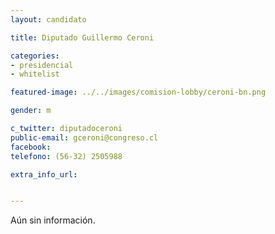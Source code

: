 ```yaml
---
layout: candidato

title: Diputado Guillermo Ceroni

categories: 
- presidencial
- whitelist

featured-image: ../../images/comision-lobby/ceroni-bn.png

gender: m

c_twitter: diputadoceroni
public-email: gceroni@congreso.cl
facebook: 
telefono: (56-32) 2505988

extra_info_url: 


---
```


Aún sin información.

